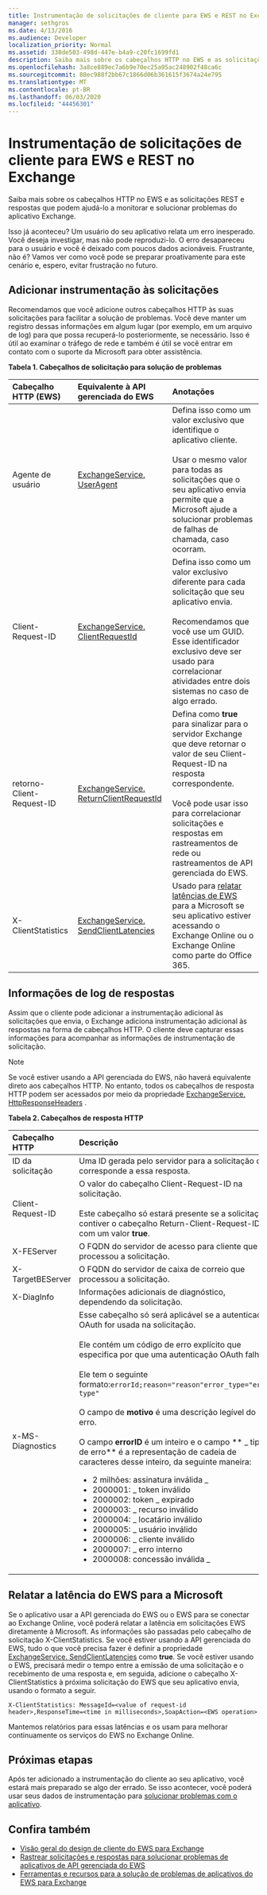 ```yaml
---
title: Instrumentação de solicitações de cliente para EWS e REST no Exchange
manager: sethgros
ms.date: 4/13/2016
ms.audience: Developer
localization_priority: Normal
ms.assetid: 330de503-498d-447e-b4a9-c20fc1699fd1
description: Saiba mais sobre os cabeçalhos HTTP no EWS e as solicitações REST e respostas que podem ajudá-lo a monitorar e solucionar problemas do aplicativo Exchange.
ms.openlocfilehash: 3a8ce889ec7a6b9e70ec25a95ac248902f48ca6c
ms.sourcegitcommit: 88ec988f2bb67c1866d06b361615f3674a24e795
ms.translationtype: MT
ms.contentlocale: pt-BR
ms.lasthandoff: 06/03/2020
ms.locfileid: "44456301"
---
```

# <a name="instrumenting-client-requests-for-ews-and-rest-in-exchange"></a>Instrumentação de solicitações de cliente para EWS e REST no Exchange

Saiba mais sobre os cabeçalhos HTTP no EWS e as solicitações REST e respostas que podem ajudá-lo a monitorar e solucionar problemas do aplicativo Exchange.
  
Isso já aconteceu? Um usuário do seu aplicativo relata um erro inesperado. Você deseja investigar, mas não pode reproduzi-lo. O erro desapareceu para o usuário e você é deixado com poucos dados acionáveis. Frustrante, não é? Vamos ver como você pode se preparar proativamente para este cenário e, espero, evitar frustração no futuro.
  
## <a name="add-instrumentation-to-requests"></a>Adicionar instrumentação às solicitações

Recomendamos que você adicione outros cabeçalhos HTTP às suas solicitações para facilitar a solução de problemas. Você deve manter um registro dessas informações em algum lugar (por exemplo, em um arquivo de log) para que possa recuperá-lo posteriormente, se necessário. Isso é útil ao examinar o tráfego de rede e também é útil se você entrar em contato com o suporte da Microsoft para obter assistência.
  
**Tabela 1. Cabeçalhos de solicitação para solução de problemas**

|**Cabeçalho HTTP (EWS)**|**Equivalente à API gerenciada do EWS**|**Anotações**|
|:-----|:-----|:-----|
|Agente de usuário  <br/> |[ExchangeService. UserAgent](https://msdn.microsoft.com/library/microsoft.exchange.webservices.data.exchangeservicebase.useragent%28v=exchg.80%29.aspx) <br/> |Defina isso como um valor exclusivo que identifique o aplicativo cliente.<br/><br/> Usar o mesmo valor para todas as solicitações que o seu aplicativo envia permite que a Microsoft ajude a solucionar problemas de falhas de chamada, caso ocorram.  <br/> |
|Client-Request-ID  <br/> |[ExchangeService. ClientRequestId](https://msdn.microsoft.com/library/microsoft.exchange.webservices.data.exchangeservicebase.clientrequestid%28v=exchg.80%29.aspx) <br/> |Defina isso como um valor exclusivo diferente para cada solicitação que seu aplicativo envia.<br/><br/> Recomendamos que você use um GUID. Esse identificador exclusivo deve ser usado para correlacionar atividades entre dois sistemas no caso de algo errado.  <br/> |
|retorno-Client-Request-ID  <br/> |[ExchangeService. ReturnClientRequestId](https://msdn.microsoft.com/library/microsoft.exchange.webservices.data.exchangeservicebase.returnclientrequestid%28v=exchg.80%29.aspx) <br/> |Defina como **true** para sinalizar para o servidor Exchange que deve retornar o valor de seu Client-Request-ID na resposta correspondente.<br/><br/> Você pode usar isso para correlacionar solicitações e respostas em rastreamentos de rede ou rastreamentos de API gerenciada do EWS.  <br/> |
|X-ClientStatistics  <br/> |[ExchangeService. SendClientLatencies](https://msdn.microsoft.com/library/microsoft.exchange.webservices.data.exchangeservicebase.sendclientlatencies%28v=exchg.80%29.aspx) <br/> |Usado para [relatar latências de EWS](#bk_ReportLatency) para a Microsoft se seu aplicativo estiver acessando o Exchange Online ou o Exchange Online como parte do Office 365.  <br/> |
   
## <a name="log-information-from-responses"></a>Informações de log de respostas

Assim que o cliente pode adicionar a instrumentação adicional às solicitações que envia, o Exchange adiciona instrumentação adicional às respostas na forma de cabeçalhos HTTP. O cliente deve capturar essas informações para acompanhar as informações de instrumentação de solicitação.
  
> [!NOTE]
> Se você estiver usando a API gerenciada do EWS, não haverá equivalente direto aos cabeçalhos HTTP. No entanto, todos os cabeçalhos de resposta HTTP podem ser acessados por meio da propriedade [ExchangeService. HttpResponseHeaders](https://msdn.microsoft.com/library/microsoft.exchange.webservices.data.exchangeservicebase.httpresponseheaders%28v=exchg.80%29.aspx) . 
  
**Tabela 2. Cabeçalhos de resposta HTTP**

|**Cabeçalho HTTP**|**Descrição**|
|:-----|:-----|
|ID da solicitação  <br/> |Uma ID gerada pelo servidor para a solicitação que corresponde a essa resposta.  <br/> |
|Client-Request-ID  <br/> |O valor do cabeçalho Client-Request-ID na solicitação.<br/><br/> Este cabeçalho só estará presente se a solicitação contiver o cabeçalho Return-Client-Request-ID com um valor **true**.  <br/> |
|X-FEServer  <br/> |O FQDN do servidor de acesso para cliente que processou a solicitação.  <br/> |
|X-TargetBEServer  <br/> |O FQDN do servidor de caixa de correio que processou a solicitação.  <br/> |
|X-DiagInfo  <br/> |Informações adicionais de diagnóstico, dependendo da solicitação.  <br/> |
|x-MS-Diagnostics  <br/> | Esse cabeçalho só será aplicável se a autenticação OAuth for usada na solicitação.<br/><br/> Ele contém um código de erro explícito que especifica por que uma autenticação OAuth falhou.<br/><br/> Ele tem o seguinte formato:`errorId;reason="reason"error_type="error type"`<br/><br/> O campo de **motivo** é uma descrição legível do erro.<br/><br/> O campo **errorID** é um inteiro e o campo ** \_ tipo de erro** é a representação de cadeia de caracteres desse inteiro, da seguinte maneira:<ul><li>2 milhões: assinatura inválida \_</li><li>2000001: \_ token inválido</li><li>  2000002: token \_ expirado</li><li>2000003: \_ recurso inválido</li><li>2000004: \_ locatário inválido  </li><li>2000005: \_ usuário inválido</li><li>2000006: \_ cliente inválido</li><li>2000007: \_ erro interno</li><li>2000008: concessão inválida \_</li></ul> |
   
## <a name="report-ews-latency-to-microsoft"></a>Relatar a latência do EWS para a Microsoft
<a name="bk_ReportLatency"> </a>

Se o aplicativo usar a API gerenciada do EWS ou o EWS para se conectar ao Exchange Online, você poderá relatar a latência em solicitações EWS diretamente à Microsoft. As informações são passadas pelo cabeçalho de solicitação X-ClientStatistics. Se você estiver usando a API gerenciada do EWS, tudo o que você precisa fazer é definir a propriedade [ExchangeService. SendClientLatencies](https://msdn.microsoft.com/library/microsoft.exchange.webservices.data.exchangeservicebase.sendclientlatencies%28v=exchg.80%29.aspx) como **true**. Se você estiver usando o EWS, precisará medir o tempo entre a emissão de uma solicitação e o recebimento de uma resposta e, em seguida, adicione o cabeçalho X-ClientStatistics à próxima solicitação do EWS que seu aplicativo envia, usando o formato a seguir.
  
`X-ClientStatistics: MessageId=<value of request-id header>,ResponseTime=<time in milliseconds>,SoapAction=<EWS operation>`
  
Mantemos relatórios para essas latências e os usam para melhorar continuamente os serviços do EWS no Exchange Online.
  
## <a name="next-steps"></a>Próximas etapas
<a name="bk_ReportLatency"> </a>

Após ter adicionado a instrumentação do cliente ao seu aplicativo, você estará mais preparado se algo der errado. Se isso acontecer, você poderá usar seus dados de instrumentação para [solucionar problemas com o aplicativo](tools-and-resources-for-troubleshooting-ews-applications-for-exchange.md).
  
## <a name="see-also"></a>Confira também

- [Visão geral do design de cliente do EWS para Exchange](ews-client-design-overview-for-exchange.md)
- [Rastrear solicitações e respostas para solucionar problemas de aplicativos de API gerenciada do EWS](how-to-trace-requests-responses-to-troubleshoot-ews-managed-api-applications.md)
- [Ferramentas e recursos para a solução de problemas de aplicativos do EWS para Exchange](tools-and-resources-for-troubleshooting-ews-applications-for-exchange.md)
    

